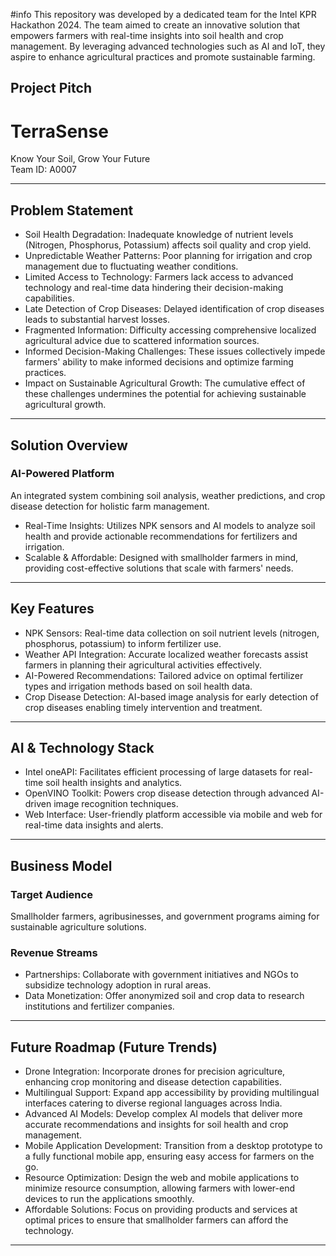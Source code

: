 #info
This repository was developed by a dedicated team for the Intel KPR Hackathon 2024.
The team aimed to create an innovative solution that empowers farmers with real-time insights into soil health and crop management. 
By leveraging advanced technologies such as AI and IoT, they aspire to enhance agricultural practices and promote sustainable farming.



## Project Pitch
# TerraSense
 Know Your Soil, Grow Your Future   
 Team ID:  A0007

---

## Problem Statement
-  Soil Health Degradation:  Inadequate knowledge of nutrient levels (Nitrogen, Phosphorus, Potassium) affects soil quality and crop yield.
-  Unpredictable Weather Patterns:  Poor planning for irrigation and crop management due to fluctuating weather conditions.
-  Limited Access to Technology:  Farmers lack access to advanced technology and real-time data hindering their decision-making capabilities.
-  Late Detection of Crop Diseases:  Delayed identification of crop diseases leads to substantial harvest losses.
-  Fragmented Information:  Difficulty accessing comprehensive localized agricultural advice due to scattered information sources.
-  Informed Decision-Making Challenges:  These issues collectively impede farmers' ability to make informed decisions and optimize farming practices.
-  Impact on Sustainable Agricultural Growth:  The cumulative effect of these challenges undermines the potential for achieving sustainable agricultural growth.

---

## Solution Overview
### AI-Powered Platform
An integrated system combining soil analysis, weather predictions, and crop disease detection for holistic farm management.

-  Real-Time Insights:  Utilizes NPK sensors and AI models to analyze soil health and provide actionable recommendations for fertilizers and irrigation.
-  Scalable & Affordable:  Designed with smallholder farmers in mind, providing cost-effective solutions that scale with farmers' needs.

---

## Key Features
-  NPK Sensors:  Real-time data collection on soil nutrient levels (nitrogen, phosphorus, potassium) to inform fertilizer use.
-  Weather API Integration:  Accurate localized weather forecasts assist farmers in planning their agricultural activities effectively.
-  AI-Powered Recommendations:  Tailored advice on optimal fertilizer types and irrigation methods based on soil health data.
-  Crop Disease Detection:  AI-based image analysis for early detection of crop diseases enabling timely intervention and treatment.

---

## AI & Technology Stack
-  Intel oneAPI:  Facilitates efficient processing of large datasets for real-time soil health insights and analytics.
-  OpenVINO Toolkit:  Powers crop disease detection through advanced AI-driven image recognition techniques.
-  Web Interface:  User-friendly platform accessible via mobile and web for real-time data insights and alerts.

---

## Business Model
### Target Audience
Smallholder farmers, agribusinesses, and government programs aiming for sustainable agriculture solutions.

### Revenue Streams
-  Partnerships:  Collaborate with government initiatives and NGOs to subsidize technology adoption in rural areas.
-  Data Monetization:  Offer anonymized soil and crop data to research institutions and fertilizer companies.

---

## Future Roadmap (Future Trends)
-  Drone Integration:  Incorporate drones for precision agriculture, enhancing crop monitoring and disease detection capabilities.
-  Multilingual Support:  Expand app accessibility by providing multilingual interfaces catering to diverse regional languages across India.
-  Advanced AI Models:  Develop complex AI models that deliver more accurate recommendations and insights for soil health and crop management.
-  Mobile Application Development:  Transition from a desktop prototype to a fully functional mobile app, ensuring easy access for farmers on the go.
-  Resource Optimization:  Design the web and mobile applications to minimize resource consumption, allowing farmers with lower-end devices to run the applications smoothly.
-  Affordable Solutions:  Focus on providing products and services at optimal prices to ensure that smallholder farmers can afford the technology.

---
